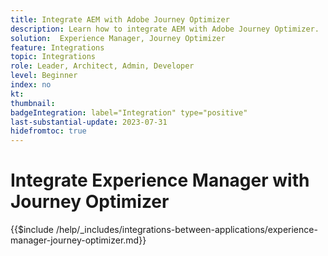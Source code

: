 ```yaml
---
title: Integrate AEM with Adobe Journey Optimizer 
description: Learn how to integrate AEM with Adobe Journey Optimizer.
solution:  Experience Manager, Journey Optimizer
feature: Integrations
topic: Integrations
role: Leader, Architect, Admin, Developer
level: Beginner
index: no
kt:
thumbnail:
badgeIntegration: label="Integration" type="positive"
last-substantial-update: 2023-07-31
hidefromtoc: true
---
```


# Integrate Experience Manager with Journey Optimizer

{{$include /help/_includes/integrations-between-applications/experience-manager-journey-optimizer.md}}
